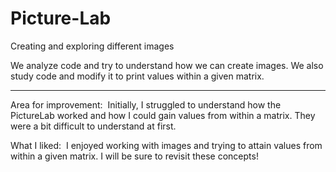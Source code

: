 # Picture-Lab
Creating and exploring different images

We analyze code and try to understand how we can create images. 
We also study code and modify it to print values within a given matrix.

------------------------------------------------------------------------------------------------

Area for improvement: 
Initially, I struggled to understand how the PictureLab worked and how I could gain values from within a matrix. 
They were a bit difficult to understand at first. 

What I liked: 
I enjoyed working with images and trying to attain values from within a given matrix. I will be sure to revisit these concepts! 

